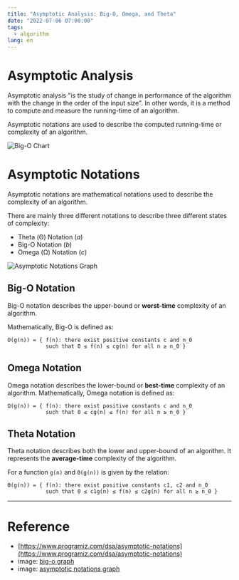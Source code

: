 ```yaml
---
title: "Asymptotic Analysis: Big-O, Omega, and Theta"
date: "2022-07-06 07:00:00"
tags: 
  - algorithm
lang: en
---
```


# Asymptotic Analysis
Asymptotic analysis "is the study of change in performance of the algorithm with the change in the order of the input size". In other words, it is a method to compute and measure the running-time of an algorithm.

Asymptotic notations are used to describe the computed running-time or complexity of an algorithm.

![Big-O Chart](/images/posts/big-o-chart.png)

# Asymptotic Notations
Asymptotic notations are mathematical notations used to describe the complexity of an algorithm. 

There are mainly three different notations to describe three different states of complexity:
- Theta (Θ) Notation (*a*)
- Big-O Notation (*b*)
- Omega (Ω) Notation (*c*)

![Asymptotic Notations Graph](/images/posts/asymptotic-analysis/asymptotic-notations.png)

## Big-O Notation
Big-O notation describes the upper-bound or **worst-time** complexity of an algorithm.

Mathematically, Big-O is defined as:
```
O(g(n)) = { f(n): there exist positive constants c and n_0
            such that 0 ≤ f(n) ≤ cg(n) for all n ≥ n_0 }
```

## Omega Notation
Omega notation describes the lower-bound or **best-time** complexity of an algorithm.
Mathematically, Omega notation is defined as:
```
Ω(g(n)) = { f(n): there exist positive constants c and n_0 
            such that 0 ≤ cg(n) ≤ f(n) for all n ≥ n_0 }
```
## Theta Notation
Theta notation describes both the lower and upper-bound of an algorithm. It represents the **average-time** complexity of the algorithm.

For a function `g(n)` and `Θ(g(n))` is given by the relation:
```
Θ(g(n)) = { f(n): there exist positive constants c1, c2 and n_0
            such that 0 ≤ c1g(n) ≤ f(n) ≤ c2g(n) for all n ≥ n_0 }
```

---

# Reference
- [https://www.programiz.com/dsa/asymptotic-notations](https://www.programiz.com/dsa/asymptotic-notations)
- image: [big-o graph](https://danielmiessler.com/study/big-o-notation/)
- image: [asymptotic notations graph](https://www.dotnetlovers.com/images/coolnikhilj2256c883d1-b9fc-46e9-b225-588ac5063c3d.png)
